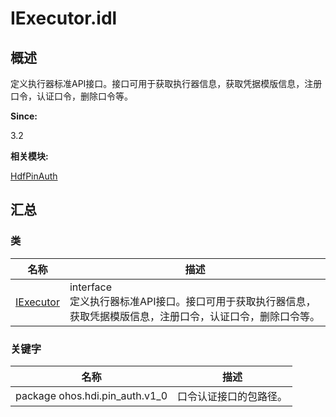 # IExecutor.idl


## 概述

定义执行器标准API接口。接口可用于获取执行器信息，获取凭据模版信息，注册口令，认证口令，删除口令等。

**Since:**

3.2

**相关模块:**

[HdfPinAuth](_hdf_pin_auth.md)


## 汇总


### 类

  | 名称 | 描述 | 
| -------- | -------- |
| [IExecutor](interface_i_executor_pinauth.md) | interface<br/>定义执行器标准API接口。接口可用于获取执行器信息，获取凭据模版信息，注册口令，认证口令，删除口令等。 | 


### 关键字

  | 名称 | 描述 | 
| -------- | -------- |
| package&nbsp;ohos.hdi.pin_auth.v1_0 | 口令认证接口的包路径。 | 
